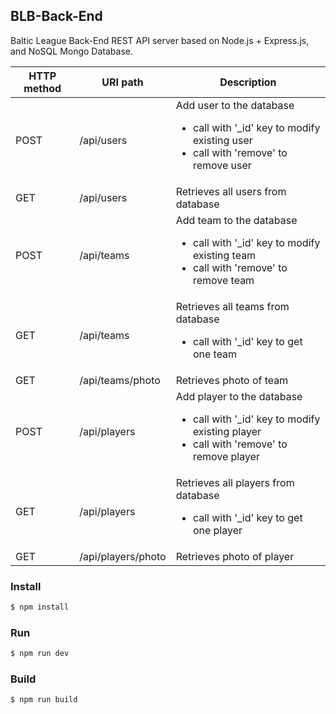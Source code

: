 ## BLB-Back-End
Baltic League Back-End REST API server based on Node.js + Express.js, and NoSQL Mongo Database.

| HTTP method | URI path | Description |
| ----------- | -------- | ----------- |
| POST | /api/users |  Add user to the database <ul><li>call with '_id' key to modify existing user</li><li>call with 'remove' to remove user</li></ul> |
| GET | /api/users |  Retrieves all users from database |
| POST | /api/teams |  Add team to the database  <ul><li>call with '_id' key to modify existing team</li><li>call with 'remove' to remove team</li></ul> |
| GET | /api/teams |  Retrieves all teams from database <ul><li>call with '_id' key to get one team</li> |
| GET | /api/teams/photo |  Retrieves photo of team |
| POST | /api/players |  Add player to the database  <ul><li>call with '_id' key to modify existing player</li><li>call with 'remove' to remove player</li></ul> |
| GET | /api/players |  Retrieves all players from database <ul><li>call with '_id' key to get one player</li> |
| GET | /api/players/photo |  Retrieves photo of player |

### Install

```sh
$ npm install
```

### Run

```sh
$ npm run dev
```

### Build

```sh
$ npm run build
```
